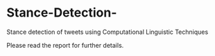 # Stance-Detection-
Stance detection of tweets using Computational Linguistic Techniques

Please read the report for further details.
